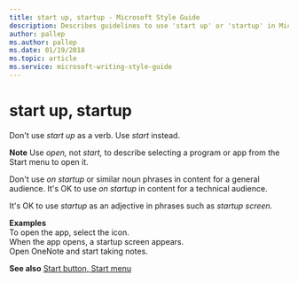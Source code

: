 ```yaml
---
title: start up, startup - Microsoft Style Guide
description: Describes guidelines to use 'start up' or 'startup' in Microsoft documents, and provides usage examples.
author: pallep
ms.author: pallep
ms.date: 01/19/2018
ms.topic: article
ms.service: microsoft-writing-style-guide
---
```


# start up, startup

Don't use *start up* as a verb. Use *start* instead.

**Note** Use *open,* not *start,* to describe selecting a program or app from the Start menu to open it.

Don't use *on startup* or similar noun phrases in content for a general audience. It's OK to use *on startup* in content for a technical audience.

It's OK to use *startup* as an adjective in phrases such as *startup screen*.

**Examples**  
To open the app, select the icon.  
When the app opens, a startup screen appears.  
Open OneNote and start taking notes.  

**See also** [Start button, Start menu](~/a-z-word-list-term-collections/s/start-button-start-menu.md)
